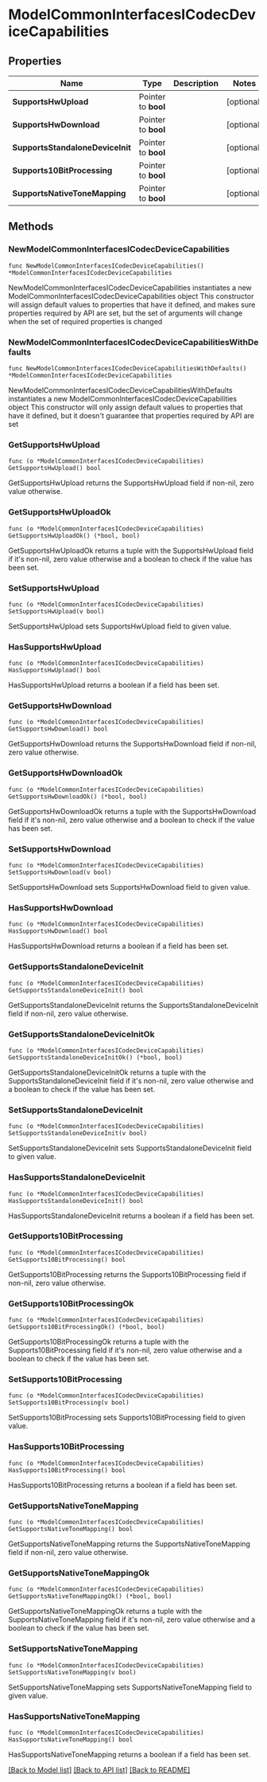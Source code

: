 # ModelCommonInterfacesICodecDeviceCapabilities

## Properties

Name | Type | Description | Notes
------------ | ------------- | ------------- | -------------
**SupportsHwUpload** | Pointer to **bool** |  | [optional] 
**SupportsHwDownload** | Pointer to **bool** |  | [optional] 
**SupportsStandaloneDeviceInit** | Pointer to **bool** |  | [optional] 
**Supports10BitProcessing** | Pointer to **bool** |  | [optional] 
**SupportsNativeToneMapping** | Pointer to **bool** |  | [optional] 

## Methods

### NewModelCommonInterfacesICodecDeviceCapabilities

`func NewModelCommonInterfacesICodecDeviceCapabilities() *ModelCommonInterfacesICodecDeviceCapabilities`

NewModelCommonInterfacesICodecDeviceCapabilities instantiates a new ModelCommonInterfacesICodecDeviceCapabilities object
This constructor will assign default values to properties that have it defined,
and makes sure properties required by API are set, but the set of arguments
will change when the set of required properties is changed

### NewModelCommonInterfacesICodecDeviceCapabilitiesWithDefaults

`func NewModelCommonInterfacesICodecDeviceCapabilitiesWithDefaults() *ModelCommonInterfacesICodecDeviceCapabilities`

NewModelCommonInterfacesICodecDeviceCapabilitiesWithDefaults instantiates a new ModelCommonInterfacesICodecDeviceCapabilities object
This constructor will only assign default values to properties that have it defined,
but it doesn't guarantee that properties required by API are set

### GetSupportsHwUpload

`func (o *ModelCommonInterfacesICodecDeviceCapabilities) GetSupportsHwUpload() bool`

GetSupportsHwUpload returns the SupportsHwUpload field if non-nil, zero value otherwise.

### GetSupportsHwUploadOk

`func (o *ModelCommonInterfacesICodecDeviceCapabilities) GetSupportsHwUploadOk() (*bool, bool)`

GetSupportsHwUploadOk returns a tuple with the SupportsHwUpload field if it's non-nil, zero value otherwise
and a boolean to check if the value has been set.

### SetSupportsHwUpload

`func (o *ModelCommonInterfacesICodecDeviceCapabilities) SetSupportsHwUpload(v bool)`

SetSupportsHwUpload sets SupportsHwUpload field to given value.

### HasSupportsHwUpload

`func (o *ModelCommonInterfacesICodecDeviceCapabilities) HasSupportsHwUpload() bool`

HasSupportsHwUpload returns a boolean if a field has been set.

### GetSupportsHwDownload

`func (o *ModelCommonInterfacesICodecDeviceCapabilities) GetSupportsHwDownload() bool`

GetSupportsHwDownload returns the SupportsHwDownload field if non-nil, zero value otherwise.

### GetSupportsHwDownloadOk

`func (o *ModelCommonInterfacesICodecDeviceCapabilities) GetSupportsHwDownloadOk() (*bool, bool)`

GetSupportsHwDownloadOk returns a tuple with the SupportsHwDownload field if it's non-nil, zero value otherwise
and a boolean to check if the value has been set.

### SetSupportsHwDownload

`func (o *ModelCommonInterfacesICodecDeviceCapabilities) SetSupportsHwDownload(v bool)`

SetSupportsHwDownload sets SupportsHwDownload field to given value.

### HasSupportsHwDownload

`func (o *ModelCommonInterfacesICodecDeviceCapabilities) HasSupportsHwDownload() bool`

HasSupportsHwDownload returns a boolean if a field has been set.

### GetSupportsStandaloneDeviceInit

`func (o *ModelCommonInterfacesICodecDeviceCapabilities) GetSupportsStandaloneDeviceInit() bool`

GetSupportsStandaloneDeviceInit returns the SupportsStandaloneDeviceInit field if non-nil, zero value otherwise.

### GetSupportsStandaloneDeviceInitOk

`func (o *ModelCommonInterfacesICodecDeviceCapabilities) GetSupportsStandaloneDeviceInitOk() (*bool, bool)`

GetSupportsStandaloneDeviceInitOk returns a tuple with the SupportsStandaloneDeviceInit field if it's non-nil, zero value otherwise
and a boolean to check if the value has been set.

### SetSupportsStandaloneDeviceInit

`func (o *ModelCommonInterfacesICodecDeviceCapabilities) SetSupportsStandaloneDeviceInit(v bool)`

SetSupportsStandaloneDeviceInit sets SupportsStandaloneDeviceInit field to given value.

### HasSupportsStandaloneDeviceInit

`func (o *ModelCommonInterfacesICodecDeviceCapabilities) HasSupportsStandaloneDeviceInit() bool`

HasSupportsStandaloneDeviceInit returns a boolean if a field has been set.

### GetSupports10BitProcessing

`func (o *ModelCommonInterfacesICodecDeviceCapabilities) GetSupports10BitProcessing() bool`

GetSupports10BitProcessing returns the Supports10BitProcessing field if non-nil, zero value otherwise.

### GetSupports10BitProcessingOk

`func (o *ModelCommonInterfacesICodecDeviceCapabilities) GetSupports10BitProcessingOk() (*bool, bool)`

GetSupports10BitProcessingOk returns a tuple with the Supports10BitProcessing field if it's non-nil, zero value otherwise
and a boolean to check if the value has been set.

### SetSupports10BitProcessing

`func (o *ModelCommonInterfacesICodecDeviceCapabilities) SetSupports10BitProcessing(v bool)`

SetSupports10BitProcessing sets Supports10BitProcessing field to given value.

### HasSupports10BitProcessing

`func (o *ModelCommonInterfacesICodecDeviceCapabilities) HasSupports10BitProcessing() bool`

HasSupports10BitProcessing returns a boolean if a field has been set.

### GetSupportsNativeToneMapping

`func (o *ModelCommonInterfacesICodecDeviceCapabilities) GetSupportsNativeToneMapping() bool`

GetSupportsNativeToneMapping returns the SupportsNativeToneMapping field if non-nil, zero value otherwise.

### GetSupportsNativeToneMappingOk

`func (o *ModelCommonInterfacesICodecDeviceCapabilities) GetSupportsNativeToneMappingOk() (*bool, bool)`

GetSupportsNativeToneMappingOk returns a tuple with the SupportsNativeToneMapping field if it's non-nil, zero value otherwise
and a boolean to check if the value has been set.

### SetSupportsNativeToneMapping

`func (o *ModelCommonInterfacesICodecDeviceCapabilities) SetSupportsNativeToneMapping(v bool)`

SetSupportsNativeToneMapping sets SupportsNativeToneMapping field to given value.

### HasSupportsNativeToneMapping

`func (o *ModelCommonInterfacesICodecDeviceCapabilities) HasSupportsNativeToneMapping() bool`

HasSupportsNativeToneMapping returns a boolean if a field has been set.


[[Back to Model list]](../README.md#documentation-for-models) [[Back to API list]](../README.md#documentation-for-api-endpoints) [[Back to README]](../README.md)


